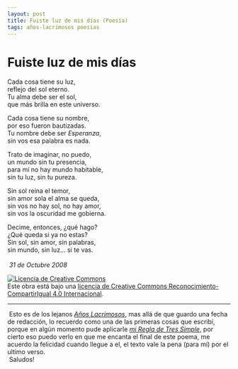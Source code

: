 ```yaml
---
layout: post
title: Fuiste luz de mis días (Poesía)
tags: años-lacrimosos poesias
---
```


# Fuiste luz de mis días

Cada cosa tiene su luz,<br/>
reflejo del sol eterno.<br/>
Tu alma debe ser el sol,<br/>
que más brilla en este universo.<br/>

Cada cosa tiene su nombre,<br/>
por eso fueron bautizadas.<br/>
Tu nombre debe ser _Esperanza_,<br/>
sin vos esa palabra es nada.<br/>

Trato de imaginar, no puedo,<br/>
un mundo sin tu presencia,<br/>
para mí no hay mundo habitable,<br/>
sin tu luz, sin tu pureza.<br/>

Sin sol reina el temor,<br/>
sin amor sola el alma se queda,<br/>
sin vos no hay sol, no hay amor,<br/>
sin vos la oscuridad me gobierna.<br/>

Decime, entonces, ¿qué hago?<br/>
¿Qué queda si ya no estas?<br/>
Sin sol, sin amor, sin palabras,<br/>
sin mundo, sin luz... si te vas.<br/>
<br/>&nbsp;_31 de Octubre 2008_

<a rel="license" href="http://creativecommons.org/licenses/by-sa/4.0/"><img alt="Licencia de Creative Commons" style="border-width:0" src="https://i.creativecommons.org/l/by-sa/4.0/88x31.png" /></a><br />Este obra está bajo una <a rel="license" href="http://creativecommons.org/licenses/by-sa/4.0/">licencia de Creative Commons Reconocimiento-CompartirIgual 4.0 Internacional</a>.

---
&nbsp;Esto es de los lejanos [_Años Lacrimosos_](https://calevin.github.io/Sobre-Los-A%C3%B1os-Lacrimosos/), mas allá de que guardo una fecha de redacción, lo recuerdo como una de las primeras cosas que escribí, porque en algún momento pude aplicarle  [_mi Regla de Tres Simple_](https://calevin.github.io/Escribir-y-Mi-Regla-de-Tres-Simple/), por cierto eso puedo verlo en que me encanta el final de este poema, me acuerdo la felicidad cuando llegue a el, el texto vale la pena (para mí) por el ultimo verso.<br/>&nbsp;Saludos!
